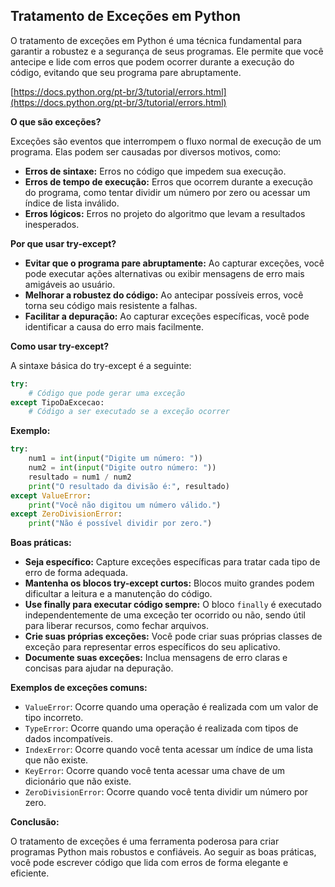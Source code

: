 ## Tratamento de Exceções em Python

O tratamento de exceções em Python é uma técnica fundamental para garantir a robustez e a segurança de seus programas. Ele permite que você antecipe e lide com erros que podem ocorrer durante a execução do código, evitando que seu programa pare abruptamente.

[https://docs.python.org/pt-br/3/tutorial/errors.html](https://docs.python.org/pt-br/3/tutorial/errors.html)

**O que são exceções?**

Exceções são eventos que interrompem o fluxo normal de execução de um programa. Elas podem ser causadas por diversos motivos, como:

* **Erros de sintaxe:** Erros no código que impedem sua execução.
* **Erros de tempo de execução:** Erros que ocorrem durante a execução do programa, como tentar dividir um número por zero ou acessar um índice de lista inválido.
* **Erros lógicos:** Erros no projeto do algoritmo que levam a resultados inesperados.

**Por que usar try-except?**

* **Evitar que o programa pare abruptamente:** Ao capturar exceções, você pode executar ações alternativas ou exibir mensagens de erro mais amigáveis ao usuário.
* **Melhorar a robustez do código:** Ao antecipar possíveis erros, você torna seu código mais resistente a falhas.
* **Facilitar a depuração:** Ao capturar exceções específicas, você pode identificar a causa do erro mais facilmente.

**Como usar try-except?**

A sintaxe básica do try-except é a seguinte:

```python
try:
    # Código que pode gerar uma exceção
except TipoDaExcecao:
    # Código a ser executado se a exceção ocorrer
```

**Exemplo:**

```python
try:
    num1 = int(input("Digite um número: "))
    num2 = int(input("Digite outro número: "))
    resultado = num1 / num2
    print("O resultado da divisão é:", resultado)
except ValueError:
    print("Você não digitou um número válido.")
except ZeroDivisionError:
    print("Não é possível dividir por zero.")
```

**Boas práticas:**

* **Seja específico:** Capture exceções específicas para tratar cada tipo de erro de forma adequada.
* **Mantenha os blocos try-except curtos:** Blocos muito grandes podem dificultar a leitura e a manutenção do código.
* **Use finally para executar código sempre:** O bloco `finally` é executado independentemente de uma exceção ter ocorrido ou não, sendo útil para liberar recursos, como fechar arquivos.
* **Crie suas próprias exceções:** Você pode criar suas próprias classes de exceção para representar erros específicos do seu aplicativo.
* **Documente suas exceções:** Inclua mensagens de erro claras e concisas para ajudar na depuração.

**Exemplos de exceções comuns:**

* `ValueError`: Ocorre quando uma operação é realizada com um valor de tipo incorreto.
* `TypeError`: Ocorre quando uma operação é realizada com tipos de dados incompatíveis.
* `IndexError`: Ocorre quando você tenta acessar um índice de uma lista que não existe.
* `KeyError`: Ocorre quando você tenta acessar uma chave de um dicionário que não existe.
* `ZeroDivisionError`: Ocorre quando você tenta dividir um número por zero.

**Conclusão:**

O tratamento de exceções é uma ferramenta poderosa para criar programas Python mais robustos e confiáveis. Ao seguir as boas práticas, você pode escrever código que lida com erros de forma elegante e eficiente.
